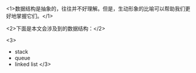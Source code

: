 
<1>数据结构是抽象的，往往并不好理解。但是，生动形象的比喻可以帮助我们更好地掌握它们。</1>   



<2>下面是本文会涉及到的数据结构：</2>

<3>
- stack
- queue
- linked list
</3>

